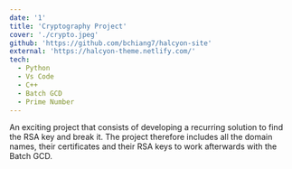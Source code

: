 ```yaml
---
date: '1'
title: 'Cryptography Project'
cover: './crypto.jpeg'
github: 'https://github.com/bchiang7/halcyon-site'
external: 'https://halcyon-theme.netlify.com/'
tech:
  - Python
  - Vs Code
  - C++
  - Batch GCD
  - Prime Number
---
```


An exciting project that consists of developing a recurring solution to find the RSA key and break it. The project therefore includes all the domain names, their certificates and their RSA keys to work afterwards with the Batch GCD.
